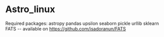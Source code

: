 # Astro_linux

Required packages:
astropy
pandas
upsilon
seaborn
pickle
urllib
sklearn
FATS -- available on https://github.com/isadoranun/FATS

